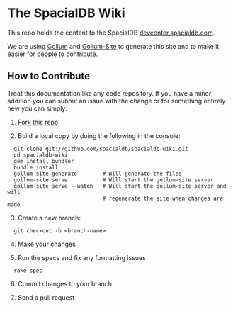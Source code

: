 # The SpacialDB Wiki

This repo holds the content to the SpacialDB [devcenter.spacialdb.com][dev-center].

We are using [Gollum][gollum] and [Gollum-Site][gol-site] to generate this site and to make it easier for people to contribute.

## How to Contribute

Treat this documentation like any code repository. If you have a minor addition you can submit an issue with the change or for something entirely new you can simply:

1. [Fork this repo][spacialdb-wiki]

2. Build a local copy by doing the following in the console:
```console
  git clone git://github.com/spacialdb/spacialdb-wiki.git
  cd spacialdb-wiki
  gem install bundler
  bundle install
  gollum-site generate        # Will generate the files
  gollum-site serve           # Will start the gollum-site server
  gollum-site serve --watch   # Will start the gollum-site server and will 
                              # regenerate the site when changes are made
```

3. Create a new branch:
```console
  git checkout -b <branch-name>
```

4. Make your changes

5. Run the specs and fix any formatting issues
```console
  rake spec
```

6. Commit changes to your branch

7. Send a pull request

[dev-center]: http://devcenter.spacialdb.com
[spacialdb-wiki]: https://github.com/spacialdb/spacialdb-wiki
[gollum]:     https://github.com/github/gollum "Gollum Repo"
[gol-site]:   https://github.com/dreverri/gollum-site "Gollum-Site Repo"